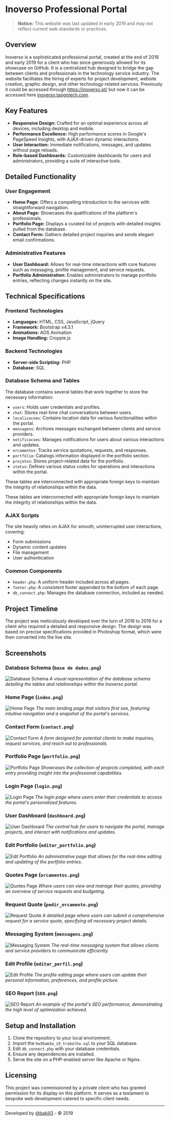 # Inoverso Professional Portal

> **Notice:** This website was last updated in early 2019 and may not reflect current web standards or practices.

## Overview

Inoverso is a sophisticated professional portal, created at the end of 2018 and early 2019 for a client who has since generously allowed for its showcase on GitHub. It is a centralized hub designed to bridge the gap between clients and professionals in the technology service industry. The website facilitates the hiring of experts for project development, website creation, graphic design, and other technology-related services. Previously it could be accessed through https://inoverso.pt/ but now it can be accessed here [inoverso.tapgotech.com](https://inoverso.tapgotech.com/).

## Key Features

- **Responsive Design:** Crafted for an optimal experience across all devices, including desktop and mobile.
- **Performance Excellence:** High performance scores in Google's PageSpeed Insights, with AJAX-driven dynamic interactions.
- **User Interaction:** Immediate notifications, messages, and updates without page reloads.
- **Role-based Dashboards:** Customizable dashboards for users and administrators, providing a suite of interactive tools.

## Detailed Functionality

### User Engagement

- **Home Page:** Offers a compelling introduction to the services with straightforward navigation.
- **About Page:** Showcases the qualifications of the platform's professionals.
- **Portfolio Page:** Displays a curated list of projects with detailed insights pulled from the database.
- **Contact Form:** Gathers detailed project inquiries and sends elegant email confirmations.

### Administrative Features

- **User Dashboard:** Allows for real-time interactions with core features such as messaging, profile management, and service requests.
- **Portfolio Administration:** Enables administrators to manage portfolio entries, reflecting changes instantly on the site.

## Technical Specifications

### Frontend Technologies

- **Languages:** HTML, CSS, JavaScript, jQuery
- **Framework:** Bootstrap v4.3.1
- **Animations:** AOS Animation
- **Image Handling:** Croppie.js

### Backend Technologies

- **Server-side Scripting:** PHP
- **Database:** SQL

### Database Schema and Tables

The database contains several tables that work together to store the necessary information:

- `users`: Holds user credentials and profiles.
- `chat`: Stores real-time chat conversations between users.
- `localizacoes`: Contains location data for various functionalities within the portal.
- `mensagens`: Archives messages exchanged between clients and service providers.
- `notificacoes`: Manages notifications for users about various interactions and updates.
- `orcamentos`: Tracks service quotations, requests, and responses.
- `portfolio`: Catalogs information displayed in the portfolio section.
- `projetos`: Stores project-related data for the portfolio.
- `status`: Defines various status codes for operations and interactions within the portal.

These tables are interconnected with appropriate foreign keys to maintain the integrity of relationships within the data.


These tables are interconnected with appropriate foreign keys to maintain the integrity of relationships within the data.

### AJAX Scripts

The site heavily relies on AJAX for smooth, uninterrupted user interactions, covering:

- Form submissions
- Dynamic content updates
- File management
- User authentication

### Common Components

- `header.php`: A uniform header included across all pages.
- `footer.php`: A consistent footer appended to the bottom of each page.
- `db_connect.php`: Manages the database connection, included as needed.

## Project Timeline

The project was meticulously developed over the turn of 2018 to 2019 for a client who required a detailed and responsive design. The design was based on precise specifications provided in Photoshop format, which were then converted into the live site.

## Screenshots

### Database Schema (`base de dados.png`)
![Database Schema](i9_pics/base_de_dados.png)
*A visual representation of the database schema detailing the tables and relationships within the Inoverso portal.*

### Home Page (`index.png`)
![Home Page](i9_pics/index.png)
*The main landing page that visitors first see, featuring intuitive navigation and a snapshot of the portal's services.*

### Contact Form (`contact.png`)
![Contact Form](i9_pics/contact.png)
*A form designed for potential clients to make inquiries, request services, and reach out to professionals.*

### Portfolio Page (`portfolio.png`)
![Portfolio Page](i9_pics/portfolio.png)
*Showcases the collection of projects completed, with each entry providing insight into the professional capabilities.*

### Login Page (`login.png`)
![Login Page](i9_pics/login.png)
*The login page where users enter their credentials to access the portal's personalized features.*

### User Dashboard (`dashboard.png`)
![User Dashboard](i9_pics/dashboard.png)
*The central hub for users to navigate the portal, manage projects, and interact with notifications and updates.*

### Edit Portfolio (`editar_portfolio.png`)
![Edit Portfolio](i9_pics/editar_portfolio.png)
*An administrative page that allows for the real-time editing and updating of the portfolio entries.*

### Quotes Page (`orcamentos.png`)
![Quotes Page](i9_pics/orcamentos.png)
*Where users can view and manage their quotes, providing an overview of service requests and budgeting.*

### Request Quote (`pedir_orcamento.png`)
![Request Quote](i9_pics/pedir_orcamento.png)
*A detailed page where users can submit a comprehensive request for a service quote, specifying all necessary project details.*

### Messaging System (`mensagens.png`)
![Messaging System](i9_pics/mensagens.png)
*The real-time messaging system that allows clients and service providers to communicate efficiently.*

### Edit Profile (`editar_perfil.png`)
![Edit Profile](i9_pics/editar_perfil.png)
*The profile editing page where users can update their personal information, preferences, and profile picture.*



### SEO Report (`SEO.png`)
![SEO Report](i9_pics/SEO.png)
*An example of the portal's SEO performance, demonstrating the high level of optimization achieved.*

## Setup and Installation

1. Clone the repository to your local environment.
2. Import the `hw36am2w_i9_trabalho.sql` to your SQL database.
3. Edit `db_connect.php` with your database credentials.
4. Ensure any dependencies are installed.
5. Serve the site on a PHP-enabled server like Apache or Nginx.

## Licensing

This project was commissioned by a private client who has granted permission for its display on this platform. It serves as a testament to bespoke web development catered to specific client needs.

---

Developed by [@bakill3](https://github.com/bakill3) - © 2019
